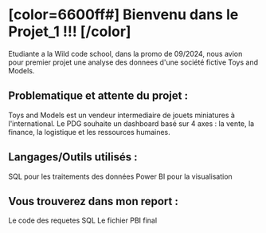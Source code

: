# [color=6600ff#] Bienvenu dans le Projet_1 !!! [/color]
 
Etudiante a la Wild code school, dans la promo de 09/2024, nous avion pour premier projet une analyse des donnees d'une société fictive Toys and Models.

## Problematique et attente du projet : 
Toys and Models est un vendeur intermediaire de jouets miniatures à l'international. 
Le PDG souhaite un dashboard basé sur 4 axes : la vente, la finance, la logistique et les ressources humaines. 

## Langages/Outils utilisés : 
SQL pour les traitements des données 
Power BI pour la visualisation

## Vous trouverez dans mon report : 
Le code des requetes SQL 
Le fichier PBI final 
